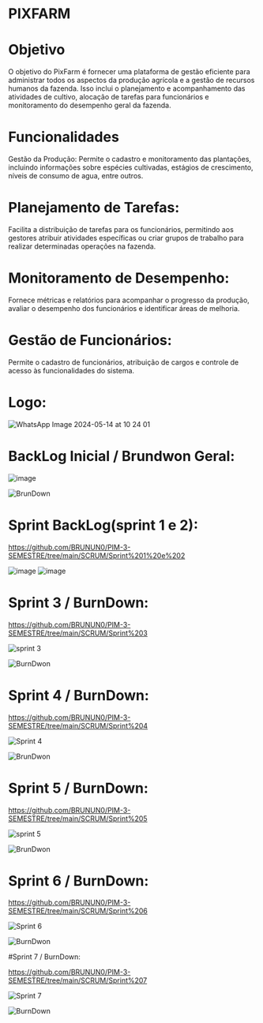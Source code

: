 # PIXFARM


# Objetivo

O objetivo do PixFarm é fornecer uma plataforma de gestão eficiente para administrar todos os aspectos da produção agrícola e a gestão de recursos humanos da fazenda. Isso inclui o planejamento e acompanhamento das atividades de cultivo, alocação de tarefas para funcionários e monitoramento do desempenho geral da fazenda.

# Funcionalidades
Gestão da Produção: 
Permite o cadastro e monitoramento das plantações, incluindo informações sobre espécies cultivadas, estágios de crescimento, níveis de consumo de agua, entre outros.

# Planejamento de Tarefas: 
Facilita a distribuição de tarefas para os funcionários, permitindo aos gestores atribuir atividades específicas ou criar grupos de trabalho para realizar determinadas operações na fazenda.

# Monitoramento de Desempenho: 
Fornece métricas e relatórios para acompanhar o progresso da produção, avaliar o desempenho dos funcionários e identificar áreas de melhoria.

# Gestão de Funcionários: 
Permite o cadastro de funcionários, atribuição de cargos e controle de acesso às funcionalidades do sistema.
# Logo: 

![WhatsApp Image 2024-05-14 at 10 24 01](https://github.com/BRUNUN0/PIM-3-SEMESTRE/assets/131329545/924958c4-378b-4428-92fb-d4357738ca74)


# BackLog Inicial / Brundwon Geral:

![image](https://github.com/BRUNUN0/PIM-3-SEMESTRE/assets/131329545/02dee92b-9652-479f-bd44-64180d8d2070)


![BrunDown](https://github.com/BRUNUN0/PIM-3-SEMESTRE/assets/131329545/a1f12a5d-029c-4553-919d-467fe3c6b9c2)


# Sprint BackLog(sprint 1 e 2):
https://github.com/BRUNUN0/PIM-3-SEMESTRE/tree/main/SCRUM/Sprint%201%20e%202

![image](https://github.com/BRUNUN0/PIM-3-SEMESTRE/assets/131329545/a46d47e6-02b5-4156-8f62-0686d62755cf)
![image](https://github.com/BRUNUN0/PIM-3-SEMESTRE/assets/131329545/8abf6f4f-c373-439d-a67d-1965a9a1a20e)


# Sprint 3 / BurnDown:
https://github.com/BRUNUN0/PIM-3-SEMESTRE/tree/main/SCRUM/Sprint%203

![sprint 3](https://github.com/BRUNUN0/PIM-3-SEMESTRE/assets/131329545/402885ad-564b-41d5-8994-fa76e40983e4)

![BurnDwon](https://github.com/BRUNUN0/PIM-3-SEMESTRE/assets/131329545/cc5689a0-d3dc-4949-9e76-3543276cb828)


# Sprint 4 / BurnDown:
https://github.com/BRUNUN0/PIM-3-SEMESTRE/tree/main/SCRUM/Sprint%204

![Sprint 4](https://github.com/BRUNUN0/PIM-3-SEMESTRE/assets/131329545/b36d979c-6354-44b9-a386-75a6b1b1ed67)


![BrunDwon](https://github.com/BRUNUN0/PIM-3-SEMESTRE/assets/131329545/7790c2c0-a1d6-4b40-9c6c-65c229060c18)


# Sprint 5 / BurnDown:
https://github.com/BRUNUN0/PIM-3-SEMESTRE/tree/main/SCRUM/Sprint%205

![sprint 5](https://github.com/BRUNUN0/PIM-3-SEMESTRE/assets/131329545/0fabb12b-3d00-4714-b16e-438396dee118)


![BrunDwon](https://github.com/BRUNUN0/PIM-3-SEMESTRE/assets/131329545/7ecef916-d26f-4892-aaee-b5153d3dc860)


# Sprint 6 / BurnDown:
https://github.com/BRUNUN0/PIM-3-SEMESTRE/tree/main/SCRUM/Sprint%206

![Sprint 6](https://github.com/BRUNUN0/PIM-3-SEMESTRE/assets/131329545/3361ee8e-e9cd-4784-a82d-8285076e9f33)


![BurnDwon](https://github.com/BRUNUN0/PIM-3-SEMESTRE/assets/131329545/c4cc573d-9cfc-4146-8038-4a237566a936)


#Sprint 7 / BurnDown:

https://github.com/BRUNUN0/PIM-3-SEMESTRE/tree/main/SCRUM/Sprint%207

![Sprint 7](https://github.com/BRUNUN0/PIM-3-SEMESTRE/assets/131329545/e9f170c2-f0d9-4787-8774-39c63e9bc9f5)

![BurnDown](https://github.com/BRUNUN0/PIM-3-SEMESTRE/assets/131329545/5e1b0db7-88af-4de5-b500-63405a5caf2e)


